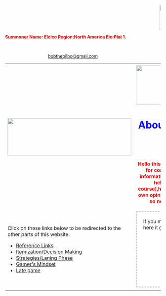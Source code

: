 <DOCTYPE html>
<html>
<Head>
<script type="text/javascript">
 	$(document).ready(function(){
      	$('#test-area').mouseout(function(){
           	$('#mycursor').hide();
           	return >false;
      	});
      	$('#test-area').mouseenter(function(){
           	$('#mycursor').show();
           	return >false;
      	});
      	$('#test-area').mousemove(function(e){
           	$('#mycursor').css('left', e.clientX - 20).css('top', e.clientY + 7);
      	});
});
</script>
<style>
div {
    border: 1px solid black;
    background-color: lightblue;
    padding-top: 50px;
    padding-right: 30px;
    padding-bottom: 50px;
    padding-left: 100px;
}
#test-area {
 	height: 200px;
 	border: 3px dashed #CCCCCC;
 	background: #FFFFFF;
 	padding: 20px;
 	cursor: url("http://ddragon.leagueoflegends.com/cdn/6.24.1/img/item/3078.png");
}
#mycursor {
 	cursor: none;
 	width: 97px;
 	height: 137px;
 	background: url("images/custom-cursor.jpg") no-repeat left top;
 	position: absolute;
 	display: none;
 	top: 0;
 	left: 0;
 	z-index: 10000;
}
</style>
<div id="mycursor"></div>
</Head>

<title>LoL Coaching</title>


<body background="http://5pots.com/img/upload/SR%20Wallpaper.jpg">


<marquee behavior="scroll" direction="left"><img src="https://scontent-sea1-1.xx.fbcdn.net/v/t1.0-9/15873532_1635479153424218_2877884122929684993_n.jpg?oh=ec7eba5e576a371353a853c88d87d363&oe=58EB7B1D" width="120" height="80" alt="Natural" /></marquee>
<br>
<p style="color:red;"><b>Summoner Name: EIcIco
  Region:North America
  Elo:Plat 1.</b></p>

<table style="width:100%">
  <tr>
  <td><img src="http://s.lolstatic.com/site/ekko-comic/f4c70d670bccb225431148424fc4900fc49da818/issue/01/pages/en_US/12/12_1.jpg" width="400" height="120"></td>
    <th><img src="http://i.imgur.com/4eSpH89.gif" width="300" height="128"><h1 style="color:blue;">About me and this website:</h1>
<br>
<p style="color:red;">Hello this is a non-benefitial website for coaching on LoL.Almost all information is from me(with a bit of help
from references of course),however,it is biased with my own opinions and views of the game so not all of it will help 
you.</p>
</th> 
  
  <tr>
  <td><p>Click on these links below to be redirected to the other parts of this website.</p><nav>
  <ul>
    <li><a href="https://melvin-tran-cs.github.io/Reference-Links/">Reference Links</a></li>
    <li><a href="https://melvin-tran-cs.github.io/Itemization/">Itemization/Decision Making</a></li>
    <li><a href="Strategies and Laning Phase.html">Strategies/Laning Phase</a></li>
    <li><a href="Gamer's Mindset.html">Gamer's Mindset</a></li>
    <li><a href="Late Game.html">Late game</a></li>
  </ul>
  </nav></td>
    <td><div id="test-area">
     If you move your mouse over here it gains shaco's q.
</div>
<div id="mycursor"></div></td> 
    <td></td>
  </tr>
  <tr>
    <td></td>
    <td></td> 
    <td></td>
  </tr>
  
 
  <footer>
  <p style="color:white;">Posted by: Melvin Tran</p>
  <p style="color:white;">Contact information: <a href="bobthebilbo@gmail.com">
   bobthebilbo@gmail.com</a>.</p>
</footer>
  
